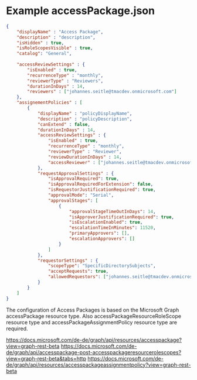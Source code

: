 # Example accessPackage.json

```json
{
    "displayName" : "Access Package",
    "description" : "description",
    "isHidden" : true,
    "isRoleScopesVisible" : true,
    "catalog": "General",
    
    "accessReviewSettings" : {
        "isEnabled" : true,
        "recurrenceType" : "monthly",
        "reviewerType" : "Reviewers",
        "durationInDays" : 14,
        "reviewers" : ["johannes.seitle@tmacdev.onmicrosoft.com"]
    },
    "assignementPolicies" : [
        {
            "displayName" : "policyDisplayName",
            "description" : "policyDescription",
            "canExtend" : false,
            "durationInDays" : 14,            
            "accessReviewSettings" : {
                "isEnabled" : true,
                "recurrenceType" : "monthly",
                "reviewerType" : "Reviewer",
                "reviewDurationInDays" : 14,
                "accessReviewer" : ["johannes.seitle@tmacdev.onmicrosoft.com"]
            },
            "requestApprovalSettings" : {
                "isApprovalRequired": true,
                "isApprovalRequiredForExtension": false,
                "isRequestorJustificationRequired": true,
                "approvalMode": "Serial",
                "approvalStages": [
                    {
                        "approvalStageTimeOutInDays": 14,
                        "isApproverJustificationRequired": true,
                        "isEscalationEnabled": true,
                        "escalationTimeInMinutes": 11520,
                        "primaryApprovers": [],
                        "escalationApprovers": []
                    }
                ]
            },
            "requestorSettings" : {
                "scopeType": "SpecificDirectorySubjects",
                "acceptRequests": true,
                "allowedRequestors": ["johannes.seitle@tmacdev.onmicrosoft.com"]
            }
        }
    ]    
}
```

The configuration of Access Packages is based on the Microsoft Graph accessPackage resource type. Also accessPackageResourceRoleScope resource type and accessPackageAssignmentPolicy resource type are required.

https://docs.microsoft.com/de-de/graph/api/resources/accesspackage?view=graph-rest-beta
https://docs.microsoft.com/de-de/graph/api/accesspackage-post-accesspackageresourcerolescopes?view=graph-rest-beta&tabs=http
https://docs.microsoft.com/de-de/graph/api/resources/accesspackageassignmentpolicy?view=graph-rest-beta
